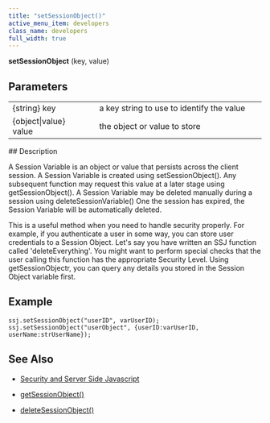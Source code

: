 ```yaml
---
title: "setSessionObject()"
active_menu_item: developers
class_name: developers
full_width: true
---
```



**setSessionObject** (key, value)

## Parameters

<table>
<tr>
<td width="165">
{string} key

</td>
<td width="27">
</td>
<td width="688">
a key string to use to identify the value

</td>
</tr>
<tr>
<td width="165">
{object|value} value

</td>
<td width="27">
</td>
<td width="688">
the object or value to store

</td>
</tr>
</table>
## Description

A Session Variable is an object or value that persists across the client session. A Session Variable is created using setSessionObject(). Any subsequent function may request this value at a later stage using getSessionObject(). A Session Variable may be deleted manually during a session using deleteSessionVariable() One the session has expired, the Session Variable will be automatically deleted.

This is a useful method when you need to handle security properly. For example, if you authenticate a user in some way, you can store user credentials to a Session Object. Let's say you have written an SSJ function called 'deleteEverything'. You might want to perform special checks that the user calling this function has the appropriate Security Level. Using getSessionObjectr, you can query any details you stored in the Session Object variable first.

## Example

    ssj.setSessionObject("userID", varUserID);
    ssj.setSessionObject("userObject", {userID:varUserID, userName:strUserName});
   

## See Also

 - [Security and Server Side Javascript](../../../server-side-scripting-overview/writing-secure-code)

 - [getSessionObject()](getsessionobject.htm)

 - [deleteSessionObject()](deletesessionobject.htm)

